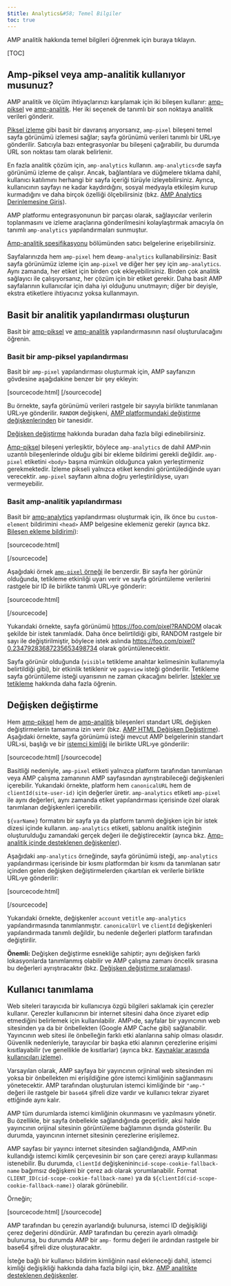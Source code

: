 ```yaml
---
$title: Analytics&#58; Temel Bilgiler
toc: true
---
```


AMP analitik hakkında temel bilgileri öğrenmek için buraya tıklayın.

[TOC]

## Amp-piksel veya amp-analitik kullanıyor musunuz?

AMP analitik ve ölçüm ihtiyaçlarınızı karşılamak için iki bileşen kullanır:
[amp-piksel](/docs/reference/amp-pixel.html) ve
[amp-analitik](/docs/reference/extended/amp-analytics.html).
Her iki seçenek de tanımlı bir son noktaya analitik verileri gönderir.


[Piksel izleme](https://en.wikipedia.org/wiki/Web_beacon#Implementation) gibi basit bir davranış arıyorsanız,
`amp-pixel` bileşeni temel sayfa görünümü izlemesi sağlar;
sayfa görünümü verileri tanımlı bir URL›ye gönderilir.
Satıcıyla bazı entegrasyonlar bu bileşeni çağırabilir,
bu durumda URL son noktası tam olarak belirlenir.

En fazla analitik çözüm için, `amp-analytics` kullanın.
`amp-analytics`‹de sayfa görünümü izleme de çalışır.
Ancak,
bağlantılara ve düğmelere tıklama dahil, kullanıcı katılımını herhangi bir sayfa içeriği türüyle izleyebilirsiniz.
Ayrıca, kullanıcının sayfayı ne kadar kaydırdığını,
sosyal medyayla etkileşim kurup kurmadığını ve daha birçok özelliği ölçebilirsiniz
(bkz.
[AMP Analytics Derinlemesine Giriş](/docs/guides/analytics/deep_dive_analytics.html)).

AMP platformu entegrasyonunun bir parçası olarak,
sağlayıcılar
verilerin toplanmasını ve izleme araçlarına gönderilmesini kolaylaştırmak amacıyla ön tanımlı `amp-analytics` yapılandırmaları sunmuştur.

[Amp-analitik spesifikasyonu](/docs/reference/extended/amp-analytics.html) bölümünden satıcı belgelerine erişebilirsiniz.

Sayfalarınızda hem `amp-pixel` hem de`amp-analytics` kullanabilirsiniz:
Basit sayfa görünümüz izleme için `amp-pixel`
ve diğer her şey için `amp-analytics`.
Aynı zamanda, her etiket için birden çok ekleyebilirsiniz.
Birden çok analitik sağlayıcı ile çalışıyorsanız,
her çözüm için bir etiket gerekir.
Daha basit AMP sayfalarının kullanıcılar için daha iyi olduğunu unutmayın;
diğer bir deyişle, ekstra etiketlere ihtiyacınız yoksa kullanmayın.

## Basit bir analitik yapılandırması oluşturun

Basit bir
[amp-piksel](/docs/reference/amp-pixel.html) ve
[amp-analitik](/docs/reference/extended/amp-analytics.html) yapılandırmasının nasıl oluşturulacağını öğrenin.

### Basit bir amp-piksel yapılandırması

Basit bir `amp-pixel` yapılandırması oluşturmak için,
AMP sayfanızın gövdesine aşağıdakine benzer bir şey ekleyin:

[sourcecode:html]
<amp-pixel src="https://foo.com/pixel?RANDOM"></amp-pixel>
[/sourcecode]

Bu örnekte,
sayfa görünümü verileri rastgele bir sayıyla birlikte tanımlanan URL›ye gönderilir.
`RANDOM` değişkeni,
[AMP platformundaki değiştirme değişkenlerinden](https://github.com/ampproject/amphtml/blob/master/spec/amp-var-substitutions.md) bir tanesidir.

[Değişken değiştirme](/docs/guides/analytics/analytics_basics.html#variable-substitution) hakkında buradan daha fazla bilgi edinebilirsiniz.

[Amp-piksel](/docs/reference/amp-pixel.html)
bileşeni yerleşiktir,
böylece
`amp-analytics` de dahil AMP›nin uzantılı bileşenlerinde olduğu gibi bir ekleme bildirimi gerekli değildir.
`amp-pixel` etiketini
`<body>` başına mümkün olduğunca yakın yerleştirmeniz gerekmektedir.
İzleme pikseli yalnızca etiket kendini görüntülediğinde uyarı verecektir.
`amp-pixel` sayfanın altına doğru yerleştirildiyse,
uyarı vermeyebilir.

### Basit amp-analitik yapılandırması

Basit bir
[amp-analytics](/docs/reference/extended/amp-analytics.html) yapılandırması oluşturmak için,
ilk önce bu `custom-element` bildirimini
`<head>` AMP belgesine eklemeniz gerekir (ayrıca bkz.
[Bileşen ekleme bildirimi](/docs/reference/extended.html#component-inclusion-declaration)):

[sourcecode:html]
<script async custom-element="amp-analytics" src="https://cdn.ampproject.org/v0/amp-analytics-0.1.js"></script>
[/sourcecode]

Aşağıdaki örnek [`amp-pixel` örneği](/docs/guides/analytics/analytics_basics.html#simple-amp-pixel-configuration) ile benzerdir.
Bir sayfa her görünür olduğunda,
tetikleme etkinliği uyarı verir ve
sayfa görüntüleme verilerini rastgele bir ID ile birlikte tanımlı URL›ye gönderir:

[sourcecode:html]
<amp-analytics>
<script type="application/json">
{
  "requests": {
    "pageview": "https://foo.com/pixel?RANDOM",
  },
  "triggers": {
    "trackPageview": {
      "on": "visible",
      "request": "pageview"
    }
  }
}
</script>
</amp-analytics>
[/sourcecode]

Yukarıdaki örnekte, sayfa görünümü https://foo.com/pixel?RANDOM olacak şekilde bir istek tanımladık. Daha önce belirtildiği gibi, RANDOM rastgele bir sayı ile değiştirilmiştir, böylece istek aslında https://foo.com/pixel?0.23479283687235653498734 olarak görüntülenecektir.

Sayfa görünür olduğunda
(`visible` tetikleme anahtar kelimesinin kullanımıyla belirtildiği gibi),
bir etkinlik tetiklenir ve `pageview` isteği gönderilir.
Tetikleme sayfa görüntüleme isteği uyarısının ne zaman çıkacağını belirler.
[İstekler ve tetikleme](/docs/guides/analytics/deep_dive_analytics.html#requests-triggers--transports) hakkında daha fazla öğrenin.

## Değişken değiştirme

Hem [amp-piksel](/docs/reference/amp-pixel.html) hem de
[amp-analitik](/docs/reference/extended/amp-analytics.html) bileşenleri
standart URL değişken değiştirmelerin tamamına izin verir (bkz.
[AMP HTML Değişken Değiştirme](https://github.com/ampproject/amphtml/blob/master/spec/amp-var-substitutions.md)).
Aşağıdaki örnekte,
sayfa görünümü isteği
mevcut AMP belgelerinin standart URL›si, başlığı ve bir
[istemci kimliği](/docs/guides/analytics/analytics_basics.html#user-identification) ile birlikte URL›ye gönderilir:

[sourcecode:html]
<amp-pixel src="https://example.com/analytics?url=${canonicalUrl}&title=${title}&clientId=${clientId(site-user-id)}"></amp-pixel>
[/sourcecode]

Basitliği nedeniyle,
 `amp-pixel` etiketi yalnızca platform tarafından tanımlanan
veya AMP çalışma zamanının AMP sayfasından ayrıştırabileceği değişkenleri içerebilir.
Yukarıdaki örnekte,
platform hem
`canonicalURL` hem de `clientId(site-user-id)` için değerler üretir.
`amp-analytics` etiketi `amp-pixel` ile aynı değerleri,
aynı zamanda etiket yapılandırması içerisinde özel olarak tanımlanan değişkenleri içerebilir.

`${varName}` formatını bir sayfa
 ya da platform tanımlı değişken için bir istek dizesi içinde kullanın.
`amp-analytics` etiketi, şablonu
analitik isteğinin oluşturulduğu zamandaki gerçek değeri ile değiştirecektir (ayrıca bkz.
[Amp-analitik içinde desteklenen değişkenler](https://github.com/ampproject/amphtml/blob/master/extensions/amp-analytics/analytics-vars.md)).

Aşağıdaki `amp-analytics` örneğinde,
sayfa görünümü isteği, `amp-analytics` yapılandırması içerisinde
bir kısmı platformdan
bir kısmı da tanımlanan satır içinden gelen değişken değiştirmelerden çıkartılan
ek verilerle birlikte
URL›ye gönderilir:

[sourcecode:html]
<amp-analytics>
<script type="application/json">
{
  "requests": {
    "pageview":"https://example.com/analytics?url=${canonicalUrl}&title=${title}&acct=${account}&clientId=${clientId(site-user-id)}",
  },
  "vars": {
    "account": "ABC123",
  },
  "triggers": {
    "someEvent": {
      "on": "visible",
      "request": "pageview",
      "vars": {
        "title": "My homepage",
      }
    }
  }
}
</script>
</amp-analytics>
[/sourcecode]

Yukarıdaki örnekte,
değişkenler `account` ve`title`
`amp-analytics` yapılandırmasında tanımlanmıştır.
`canonicalUrl` ve `clientId` değişkenleri yapılandırmada tanımlı değildir,
bu nedenle değerleri platform tarafından değiştirilir.

**Önemli:** Değişken değiştirme esnekliğe sahiptir;
aynı değişken farklı lokasyonlarda tanımlanmış olabilir
ve AMP çalışma zamanı öncelik sırasına bu değerleri ayrıştıracaktır
(bkz. [Değişken değiştirme sıralaması](/docs/guides/analytics/deep_dive_analytics.html#variable-substitution-ordering)).

## Kullanıcı tanımlama

Web siteleri tarayıcıda bir kullanıcıya özgü bilgileri saklamak için çerezler kullanır.
Çerezler kullanıcının bir internet sitesini daha önce ziyaret edip etmediğini belirlemek için kullanılabilir.
AMP›de,
sayfalar bir yayıncının web sitesinden ya da bir önbellekten
(Google AMP Cache gibi) sağlanabilir.
Yayıncının web sitesi ile önbelleğin farklı etki alanlarına sahip olması olasıdır.
Güvenlik nedenleriyle,
tarayıcılar bir başka etki alanının çerezlerine erişimi kısıtlayabilir (ve genellikle de kısıtlarlar)
(ayrıca bkz.
[Kaynaklar arasında kullanıcıları izleme](https://github.com/ampproject/amphtml/blob/master/extensions/amp-analytics/cross-origin-tracking.md)).

Varsayılan olarak,
AMP sayfaya bir yayıncının orjininal web sitesinden mi yoksa bir önbellekten mi erişildiğine göre istemci kimliğinin sağlanmasını yönetecektir.
AMP tarafından oluşturulan istemci kimliğinde bir `"amp-"` değeri ile
rastgele bir `base64` şifreli dize vardır ve
kullanıcı tekrar ziyaret ettiğinde aynı kalır.

AMP tüm durumlarda istemci kimliğinin okunmasını ve yazılmasını yönetir.
Bu özellikle, bir sayfa
önbellekle sağlandığında geçerlidir, aksi halde yayıncının orijinal sitesinin görüntüleme bağlamının
 dışında gösterilir.
Bu durumda, yayıncının internet sitesinin çerezlerine erişilemez.

AMP sayfası bir yayıncı internet sitesinden sağlandığında,
AMP›nin kullandığı istemci kimlik çerçevesinin
bir son çare çerezi arayıp kullanması istenebilir.
Bu durumda,
`clientId` değişkeninin`cid-scope-cookie-fallback-name` bağımsız değişkeni
bir çerez adı olarak yorumlanabilir.
Format
`CLIENT_ID(cid-scope-cookie-fallback-name)` ya da
`${clientId(cid-scope-cookie-fallback-name)}` olarak görünebilir.

Örneğin;

[sourcecode:html]
<amp-pixel src="https://foo.com/pixel?cid=CLIENT_ID(site-user-id-cookie-fallback-name)"></amp-pixel>
[/sourcecode]

AMP tarafından bu çerezin ayarlandığı bulunursa,
istemci ID değişikliği çerez değerini döndürür.
AMP tarafından bu çerezin ayarlı olmadığı bulunursa,
bu durumda AMP bir `amp-` formu değeri ile ardından
rastgele bir base64 şifreli dize oluşturacaktır.

İsteğe bağlı bir kullanıcı bildirim kimliğinin nasıl ekleneceği dahil,
istemci kimliği değişikliği hakkında daha fazla bilgi için,
bkz. [AMP analitikte desteklenen değişkenler](https://github.com/ampproject/amphtml/blob/master/extensions/amp-analytics/analytics-vars.md).
